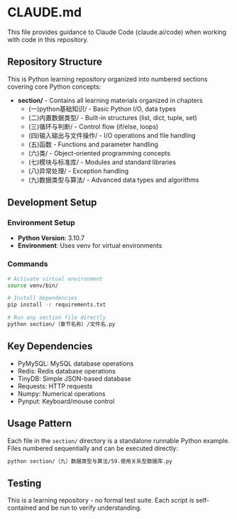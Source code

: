 # CLAUDE.md

This file provides guidance to Claude Code (claude.ai/code) when working with code in this repository.

## Repository Structure

This is Python learning repository organized into numbered sections covering core Python concepts:

- **section/** - Contains all learning materials organized in chapters
  - (一)python基础知识/ - Basic Python I/O, data types
  - (二)内置数据类型/ - Built-in structures (list, dict, tuple, set)
  - (三)循环与判断/ - Control flow (if/else, loops)
  - (四)输入输出与文件操作/ - I/O operations and file handling
  - (五)函数 - Functions and parameter handling
  - (六)类/ - Object-oriented programming concepts
  - (七)模块与标准库/ - Modules and standard libraries
  - (八)异常处理/ - Exception handling
  - (九)数据类型与算法/ - Advanced data types and algorithms

## Development Setup

### Environment Setup
- **Python Version**: 3.10.7
- **Environment**: Uses venv for virtual environments

### Commands
```bash
# Activate virtual environment
source venv/bin/

# Install dependencies
pip install -r requirements.txt

# Run any section file directly
python section/（章节名称）/文件名.py
```

## Key Dependencies
- PyMySQL: MySQL database operations
- Redis: Redis database operations 
- TinyDB: Simple JSON-based database
- Requests: HTTP requests
- Numpy: Numerical operations
- Pynput: Keyboard/mouse control

## Usage Pattern
Each file in the `section/` directory is a standalone runnable Python example. Files numbered sequentially and can be executed directly:

```bash
python section/（九）数据类型与算法/59.使用关系型数据库.py
```

## Testing
This is a learning repository - no formal test suite. Each script is self-contained and be run to verify understanding.